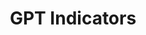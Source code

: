 ---
layout: default
citation: "\n@article{petralia_gpt_2020,\n\ttitle = {{GPT} {Indicators}},\n\turl =
  {https://dataverse.harvard.edu/dataset.xhtml?persistentId=doi:10.7910/DVN/PQGHKA},\n\tdoi
  = {10.7910/DVN/PQGHKA},\n\tabstract = {This database contains yearly technology-level
  measures of Growth, Use Complementarity (UC) and Innovation Complementarity (IC)
  since 1920 for all ...},\n\tlanguage = {en},\n\turldate = {2021-08-17},\n\tauthor
  = {Petralia, Sergio},\n\tmonth = mar,\n\tyear = {2020},\n\tnote = {type: dataset},\n}\n"
description: This database contains yearly technology-level measures of Growth, Use
  Complementarity (UC) and Innovation Complementarity (IC) since 1920 for all ...
record_creation_timestamp: 08/17/2021, 11:25:28
shortname: gpt_indicators
title: GPT Indicators
url: https://dataverse.harvard.edu/dataset.xhtml?persistentId=doi:10.7910/DVN/PQGHKA
uuid: 5ab54caa-f53c-4537-8dac-8bf20cab594e
---